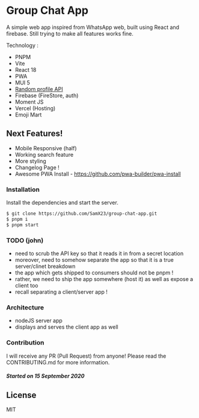 # Group Chat App

A simple web app inspired from WhatsApp web, built using React and firebase. Still trying to make all features works fine.

Technology :

- PNPM
- Vite
- React 18
- PWA
- MUI 5
- [Random profile API](https://avatars.dicebear.com/)
- Firebase (FireStore, auth)
- Moment JS
- Vercel (Hosting)
- Emoji Mart

## Next Features!

- Mobile Responsive (half)
- Working search feature
- More styling
- Changelog Page !
- Awesome PWA Install - https://github.com/pwa-builder/pwa-install
<!-- https://material-ui.com/guides/composition/#link -->

### Installation

Install the dependencies and start the server.

```sh
$ git clone https://github.com/SamX23/group-chat-app.git
$ pnpm i
$ pnpm start
```

### TODO (john)
- need to scrub the API key so that it reads it in from a secret location
- moreover, need to somehow separate the app so that it is a true server/clinet breakdown
- the app which gets shipped to consumers should not be pnpm ! 
- rather, we need to ship the app somewhere (host it) as well as expose a client too
- recall separating a client/server app !  


### Architecture
- nodeJS server app 
- displays and serves the client app as well


### Contribution

I will receive any PR (Pull Request) from anyone! Please read the CONTRIBUTING.md for more information.

##### Started on 15 September 2020

## License

MIT
